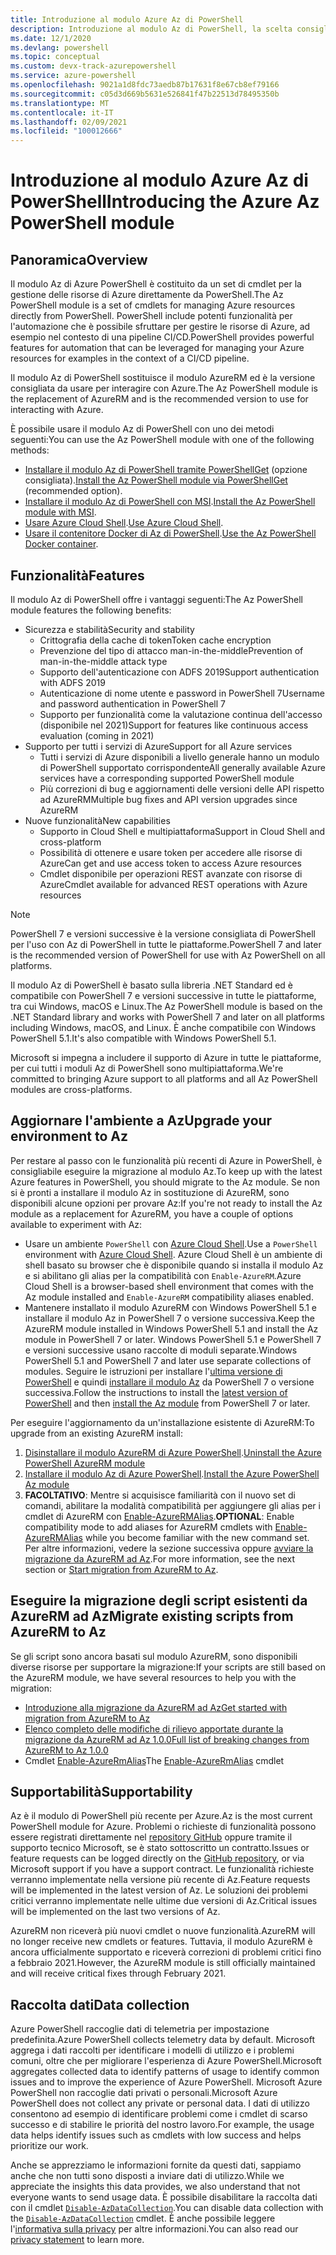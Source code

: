 ```yaml
---
title: Introduzione al modulo Azure Az di PowerShell
description: Introduzione al modulo Az di PowerShell, la scelta consigliata per interagire con Azure, che sostituisce il modulo AzureRM di PowerShell.
ms.date: 12/1/2020
ms.devlang: powershell
ms.topic: conceptual
ms.custom: devx-track-azurepowershell
ms.service: azure-powershell
ms.openlocfilehash: 9021a1d8fdc73aedb87b17631f8e67cb8ef79166
ms.sourcegitcommit: c05d3d669b5631e526841f47b22513d78495350b
ms.translationtype: MT
ms.contentlocale: it-IT
ms.lasthandoff: 02/09/2021
ms.locfileid: "100012666"
---
```

# <a name="introducing-the-azure-az-powershell-module"></a><span data-ttu-id="9ac15-103">Introduzione al modulo Azure Az di PowerShell</span><span class="sxs-lookup"><span data-stu-id="9ac15-103">Introducing the Azure Az PowerShell module</span></span>

## <a name="overview"></a><span data-ttu-id="9ac15-104">Panoramica</span><span class="sxs-lookup"><span data-stu-id="9ac15-104">Overview</span></span>

<span data-ttu-id="9ac15-105">Il modulo Az di Azure PowerShell è costituito da un set di cmdlet per la gestione delle risorse di Azure direttamente da PowerShell.</span><span class="sxs-lookup"><span data-stu-id="9ac15-105">The Az PowerShell module is a set of cmdlets for managing Azure resources directly from PowerShell.</span></span> <span data-ttu-id="9ac15-106">PowerShell include potenti funzionalità per l'automazione che è possibile sfruttare per gestire le risorse di Azure, ad esempio nel contesto di una pipeline CI/CD.</span><span class="sxs-lookup"><span data-stu-id="9ac15-106">PowerShell provides powerful features for automation that can be leveraged for managing your Azure resources for examples in the context of a CI/CD pipeline.</span></span>

<span data-ttu-id="9ac15-107">Il modulo Az di PowerShell sostituisce il modulo AzureRM ed è la versione consigliata da usare per interagire con Azure.</span><span class="sxs-lookup"><span data-stu-id="9ac15-107">The Az PowerShell module is the replacement of AzureRM and is the recommended version to use for interacting with Azure.</span></span>

<span data-ttu-id="9ac15-108">È possibile usare il modulo Az di PowerShell con uno dei metodi seguenti:</span><span class="sxs-lookup"><span data-stu-id="9ac15-108">You can use the Az PowerShell module with one of the following methods:</span></span>

* <span data-ttu-id="9ac15-109">[Installare il modulo Az di PowerShell tramite PowerShellGet](install-az-ps.md) (opzione consigliata).</span><span class="sxs-lookup"><span data-stu-id="9ac15-109">[Install the Az PowerShell module via PowerShellGet](install-az-ps.md) (recommended option).</span></span>
* <span data-ttu-id="9ac15-110">[Installare il modulo Az di PowerShell con MSI](install-az-ps-msi.md).</span><span class="sxs-lookup"><span data-stu-id="9ac15-110">[Install the Az PowerShell module with MSI](install-az-ps-msi.md).</span></span>
* <span data-ttu-id="9ac15-111">[Usare Azure Cloud Shell](/azure/cloud-shell/overview).</span><span class="sxs-lookup"><span data-stu-id="9ac15-111">[Use Azure Cloud Shell](/azure/cloud-shell/overview).</span></span>
* <span data-ttu-id="9ac15-112">[Usare il contenitore Docker di Az di PowerShell](azureps-in-docker.md).</span><span class="sxs-lookup"><span data-stu-id="9ac15-112">[Use the Az PowerShell Docker container](azureps-in-docker.md).</span></span>

## <a name="features"></a><span data-ttu-id="9ac15-113">Funzionalità</span><span class="sxs-lookup"><span data-stu-id="9ac15-113">Features</span></span>

<span data-ttu-id="9ac15-114">Il modulo Az di PowerShell offre i vantaggi seguenti:</span><span class="sxs-lookup"><span data-stu-id="9ac15-114">The Az PowerShell module features the following benefits:</span></span>

* <span data-ttu-id="9ac15-115">Sicurezza e stabilità</span><span class="sxs-lookup"><span data-stu-id="9ac15-115">Security and stability</span></span>
  * <span data-ttu-id="9ac15-116">Crittografia della cache di token</span><span class="sxs-lookup"><span data-stu-id="9ac15-116">Token cache encryption</span></span>
  * <span data-ttu-id="9ac15-117">Prevenzione del tipo di attacco man-in-the-middle</span><span class="sxs-lookup"><span data-stu-id="9ac15-117">Prevention of man-in-the-middle attack type</span></span>
  * <span data-ttu-id="9ac15-118">Supporto dell'autenticazione con ADFS 2019</span><span class="sxs-lookup"><span data-stu-id="9ac15-118">Support authentication with ADFS 2019</span></span>
  * <span data-ttu-id="9ac15-119">Autenticazione di nome utente e password in PowerShell 7</span><span class="sxs-lookup"><span data-stu-id="9ac15-119">Username and password authentication in PowerShell 7</span></span>
  * <span data-ttu-id="9ac15-120">Supporto per funzionalità come la valutazione continua dell'accesso (disponibile nel 2021)</span><span class="sxs-lookup"><span data-stu-id="9ac15-120">Support for features like continuous access evaluation (coming in 2021)</span></span>
* <span data-ttu-id="9ac15-121">Supporto per tutti i servizi di Azure</span><span class="sxs-lookup"><span data-stu-id="9ac15-121">Support for all Azure services</span></span>
  * <span data-ttu-id="9ac15-122">Tutti i servizi di Azure disponibili a livello generale hanno un modulo di PowerShell supportato corrispondente</span><span class="sxs-lookup"><span data-stu-id="9ac15-122">All generally available Azure services have a corresponding supported PowerShell module</span></span>
  * <span data-ttu-id="9ac15-123">Più correzioni di bug e aggiornamenti delle versioni delle API rispetto ad AzureRM</span><span class="sxs-lookup"><span data-stu-id="9ac15-123">Multiple bug fixes and API version upgrades since AzureRM</span></span>
* <span data-ttu-id="9ac15-124">Nuove funzionalità</span><span class="sxs-lookup"><span data-stu-id="9ac15-124">New capabilities</span></span>
  * <span data-ttu-id="9ac15-125">Supporto in Cloud Shell e multipiattaforma</span><span class="sxs-lookup"><span data-stu-id="9ac15-125">Support in Cloud Shell and cross-platform</span></span>
  * <span data-ttu-id="9ac15-126">Possibilità di ottenere e usare token per accedere alle risorse di Azure</span><span class="sxs-lookup"><span data-stu-id="9ac15-126">Can get and use access token to access Azure resources</span></span>
  * <span data-ttu-id="9ac15-127">Cmdlet disponibile per operazioni REST avanzate con risorse di Azure</span><span class="sxs-lookup"><span data-stu-id="9ac15-127">Cmdlet available for advanced REST operations with Azure resources</span></span>

> [!NOTE]
> <span data-ttu-id="9ac15-128">PowerShell 7 e versioni successive è la versione consigliata di PowerShell per l'uso con Az di PowerShell in tutte le piattaforme.</span><span class="sxs-lookup"><span data-stu-id="9ac15-128">PowerShell 7 and later is the recommended version of PowerShell for use with Az PowerShell on all platforms.</span></span>

<span data-ttu-id="9ac15-129">Il modulo Az di PowerShell è basato sulla libreria .NET Standard ed è compatibile con PowerShell 7 e versioni successive in tutte le piattaforme, tra cui Windows, macOS e Linux.</span><span class="sxs-lookup"><span data-stu-id="9ac15-129">The Az PowerShell module is based on the .NET Standard library and works with PowerShell 7 and later on all platforms including Windows, macOS, and Linux.</span></span> <span data-ttu-id="9ac15-130">È anche compatibile con Windows PowerShell 5.1.</span><span class="sxs-lookup"><span data-stu-id="9ac15-130">It's also compatible with Windows PowerShell 5.1.</span></span>

<span data-ttu-id="9ac15-131">Microsoft si impegna a includere il supporto di Azure in tutte le piattaforme, per cui tutti i moduli Az di PowerShell sono multipiattaforma.</span><span class="sxs-lookup"><span data-stu-id="9ac15-131">We're committed to bringing Azure support to all platforms and all Az PowerShell modules are cross-platforms.</span></span>

## <a name="upgrade-your-environment-to-az"></a><span data-ttu-id="9ac15-132">Aggiornare l'ambiente a Az</span><span class="sxs-lookup"><span data-stu-id="9ac15-132">Upgrade your environment to Az</span></span>

<span data-ttu-id="9ac15-133">Per restare al passo con le funzionalità più recenti di Azure in PowerShell, è consigliabile eseguire la migrazione al modulo Az.</span><span class="sxs-lookup"><span data-stu-id="9ac15-133">To keep up with the latest Azure features in PowerShell, you should migrate to the Az module.</span></span> <span data-ttu-id="9ac15-134">Se non si è pronti a installare il modulo Az in sostituzione di AzureRM, sono disponibili alcune opzioni per provare Az:</span><span class="sxs-lookup"><span data-stu-id="9ac15-134">If you're not ready to install the Az module as a replacement for AzureRM, you have a couple of options available to experiment with Az:</span></span>

* <span data-ttu-id="9ac15-135">Usare un ambiente `PowerShell` con [Azure Cloud Shell](/azure/cloud-shell/overview).</span><span class="sxs-lookup"><span data-stu-id="9ac15-135">Use a `PowerShell` environment with [Azure Cloud Shell](/azure/cloud-shell/overview).</span></span> <span data-ttu-id="9ac15-136">Azure Cloud Shell è un ambiente di shell basato su browser che è disponibile quando si installa il modulo Az e si abilitano gli alias per la compatibilità con `Enable-AzureRM`.</span><span class="sxs-lookup"><span data-stu-id="9ac15-136">Azure Cloud Shell is a browser-based shell environment that comes with the Az module installed and `Enable-AzureRM` compatibility aliases enabled.</span></span>
* <span data-ttu-id="9ac15-137">Mantenere installato il modulo AzureRM con Windows PowerShell 5.1 e installare il modulo Az in PowerShell 7 o versione successiva.</span><span class="sxs-lookup"><span data-stu-id="9ac15-137">Keep the AzureRM module installed in Windows PowerShell 5.1 and install the Az module in PowerShell 7 or later.</span></span> <span data-ttu-id="9ac15-138">Windows PowerShell 5.1 e PowerShell 7 e versioni successive usano raccolte di moduli separate.</span><span class="sxs-lookup"><span data-stu-id="9ac15-138">Windows PowerShell 5.1 and PowerShell 7 and later use separate collections of modules.</span></span> <span data-ttu-id="9ac15-139">Seguire le istruzioni per installare l'[ultima versione di PowerShell](/powershell/scripting/install/installing-powershell) e quindi [installare il modulo Az](install-az-ps.md) da PowerShell 7 o versione successiva.</span><span class="sxs-lookup"><span data-stu-id="9ac15-139">Follow the instructions to install the [latest version of PowerShell](/powershell/scripting/install/installing-powershell) and then [install the Az module](install-az-ps.md) from PowerShell 7 or later.</span></span>

<span data-ttu-id="9ac15-140">Per eseguire l'aggiornamento da un'installazione esistente di AzureRM:</span><span class="sxs-lookup"><span data-stu-id="9ac15-140">To upgrade from an existing AzureRM install:</span></span>

1. <span data-ttu-id="9ac15-141">[Disinstallare il modulo AzureRM di Azure PowerShell](/powershell/azure/uninstall-az-ps#uninstall-the-azurerm-module).</span><span class="sxs-lookup"><span data-stu-id="9ac15-141">[Uninstall the Azure PowerShell AzureRM module](/powershell/azure/uninstall-az-ps#uninstall-the-azurerm-module)</span></span>
1. <span data-ttu-id="9ac15-142">[Installare il modulo Az di Azure PowerShell](install-az-ps.md).</span><span class="sxs-lookup"><span data-stu-id="9ac15-142">[Install the Azure PowerShell Az module](install-az-ps.md)</span></span>
1. <span data-ttu-id="9ac15-143">**FACOLTATIVO**: Mentre si acquisisce familiarità con il nuovo set di comandi, abilitare la modalità compatibilità per aggiungere gli alias per i cmdlet di AzureRM con [Enable-AzureRMAlias](/powershell/module/az.accounts/enable-azurermalias).</span><span class="sxs-lookup"><span data-stu-id="9ac15-143">**OPTIONAL**: Enable compatibility mode to add aliases for AzureRM cmdlets with [Enable-AzureRMAlias](/powershell/module/az.accounts/enable-azurermalias) while you become familiar with the new command set.</span></span> <span data-ttu-id="9ac15-144">Per altre informazioni, vedere la sezione successiva oppure [avviare la migrazione da AzureRM ad Az](migrate-from-azurerm-to-az.md).</span><span class="sxs-lookup"><span data-stu-id="9ac15-144">For more information, see the next section or [Start migration from AzureRM to Az](migrate-from-azurerm-to-az.md).</span></span>

## <a name="migrate-existing-scripts-from-azurerm-to-az"></a><span data-ttu-id="9ac15-145">Eseguire la migrazione degli script esistenti da AzureRM ad Az</span><span class="sxs-lookup"><span data-stu-id="9ac15-145">Migrate existing scripts from AzureRM to Az</span></span>

<span data-ttu-id="9ac15-146">Se gli script sono ancora basati sul modulo AzureRM, sono disponibili diverse risorse per supportare la migrazione:</span><span class="sxs-lookup"><span data-stu-id="9ac15-146">If your scripts are still based on the AzureRM module, we have several resources to help you with the migration:</span></span>

* [<span data-ttu-id="9ac15-147">Introduzione alla migrazione da AzureRM ad Az</span><span class="sxs-lookup"><span data-stu-id="9ac15-147">Get started with migration from AzureRM to Az</span></span>](migrate-from-azurerm-to-az.md)
* [<span data-ttu-id="9ac15-148">Elenco completo delle modifiche di rilievo apportate durante la migrazione da AzureRM ad Az 1.0.0</span><span class="sxs-lookup"><span data-stu-id="9ac15-148">Full list of breaking changes from AzureRM to Az 1.0.0</span></span>](migrate-az-1.0.0.md)
* <span data-ttu-id="9ac15-149">Cmdlet [Enable-AzureRmAlias](/powershell/module/az.accounts/enable-azurermalias)</span><span class="sxs-lookup"><span data-stu-id="9ac15-149">The [Enable-AzureRmAlias](/powershell/module/az.accounts/enable-azurermalias) cmdlet</span></span>

## <a name="supportability"></a><span data-ttu-id="9ac15-150">Supportabilità</span><span class="sxs-lookup"><span data-stu-id="9ac15-150">Supportability</span></span>

<span data-ttu-id="9ac15-151">Az è il modulo di PowerShell più recente per Azure.</span><span class="sxs-lookup"><span data-stu-id="9ac15-151">Az is the most current PowerShell module for Azure.</span></span> <span data-ttu-id="9ac15-152">Problemi o richieste di funzionalità possono essere registrati direttamente nel [repository GitHub](https://github.com/Azure/azure-powershell) oppure tramite il supporto tecnico Microsoft, se è stato sottoscritto un contratto.</span><span class="sxs-lookup"><span data-stu-id="9ac15-152">Issues or feature requests can be logged directly on the [GitHub repository](https://github.com/Azure/azure-powershell), or via Microsoft support if you have a support contract.</span></span> <span data-ttu-id="9ac15-153">Le funzionalità richieste verranno implementate nella versione più recente di Az.</span><span class="sxs-lookup"><span data-stu-id="9ac15-153">Feature requests will be implemented in the latest version of Az.</span></span> <span data-ttu-id="9ac15-154">Le soluzioni dei problemi critici verranno implementate nelle ultime due versioni di Az.</span><span class="sxs-lookup"><span data-stu-id="9ac15-154">Critical issues will be implemented on the last two versions of Az.</span></span>

<span data-ttu-id="9ac15-155">AzureRM non riceverà più nuovi cmdlet o nuove funzionalità.</span><span class="sxs-lookup"><span data-stu-id="9ac15-155">AzureRM will no longer receive new cmdlets or features.</span></span> <span data-ttu-id="9ac15-156">Tuttavia, il modulo AzureRM è ancora ufficialmente supportato e riceverà correzioni di problemi critici fino a febbraio 2021.</span><span class="sxs-lookup"><span data-stu-id="9ac15-156">However, the AzureRM module is still officially maintained and will receive critical fixes through February 2021.</span></span>

## <a name="data-collection"></a><span data-ttu-id="9ac15-157">Raccolta dati</span><span class="sxs-lookup"><span data-stu-id="9ac15-157">Data collection</span></span>

<span data-ttu-id="9ac15-158">Azure PowerShell raccoglie dati di telemetria per impostazione predefinita.</span><span class="sxs-lookup"><span data-stu-id="9ac15-158">Azure PowerShell collects telemetry data by default.</span></span> <span data-ttu-id="9ac15-159">Microsoft aggrega i dati raccolti per identificare i modelli di utilizzo e i problemi comuni, oltre che per migliorare l'esperienza di Azure PowerShell.</span><span class="sxs-lookup"><span data-stu-id="9ac15-159">Microsoft aggregates collected data to identify patterns of usage to identify common issues and to improve the experience of Azure PowerShell.</span></span>
<span data-ttu-id="9ac15-160">Microsoft Azure PowerShell non raccoglie dati privati o personali.</span><span class="sxs-lookup"><span data-stu-id="9ac15-160">Microsoft Azure PowerShell does not collect any private or personal data.</span></span> <span data-ttu-id="9ac15-161">I dati di utilizzo consentono ad esempio di identificare problemi come i cmdlet di scarso successo e di stabilire le priorità del nostro lavoro.</span><span class="sxs-lookup"><span data-stu-id="9ac15-161">For example, the usage data helps identify issues such as cmdlets with low success and helps prioritize our work.</span></span>

<span data-ttu-id="9ac15-162">Anche se apprezziamo le informazioni fornite da questi dati, sappiamo anche che non tutti sono disposti a inviare dati di utilizzo.</span><span class="sxs-lookup"><span data-stu-id="9ac15-162">While we appreciate the insights this data provides, we also understand that not everyone wants to send usage data.</span></span> <span data-ttu-id="9ac15-163">È possibile disabilitare la raccolta dati con il cmdlet [`Disable-AzDataCollection`](/powershell/module/az.accounts/disable-azdatacollection).</span><span class="sxs-lookup"><span data-stu-id="9ac15-163">You can disable data collection with the [`Disable-AzDataCollection`](/powershell/module/az.accounts/disable-azdatacollection) cmdlet.</span></span> <span data-ttu-id="9ac15-164">È anche possibile leggere l'[informativa sulla privacy](https://privacy.microsoft.com/privacystatement) per altre informazioni.</span><span class="sxs-lookup"><span data-stu-id="9ac15-164">You can also read our [privacy statement](https://privacy.microsoft.com/privacystatement) to learn more.</span></span>
